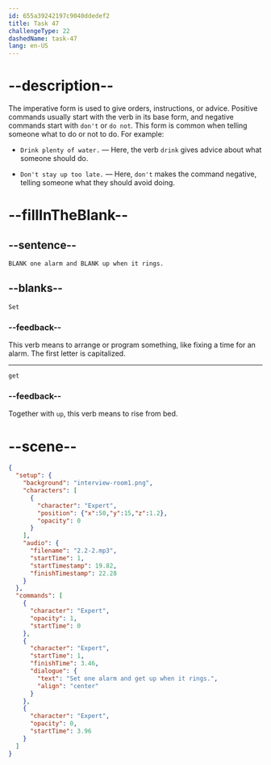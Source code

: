 ```yaml
---
id: 655a39242197c9040ddedef2
title: Task 47
challengeType: 22
dashedName: task-47
lang: en-US
---
```


<!-- (Audio) Expert: Set one alarm and get up when it rings. -->

# --description--

The imperative form is used to give orders, instructions, or advice. Positive commands usually start with the verb in its base form, and negative commands start with `don't` or `do not`. This form is common when telling someone what to do or not to do. For example:

- `Drink plenty of water.` — Here, the verb `drink` gives advice about what someone should do.

- `Don't stay up too late.` — Here, `don't` makes the command negative, telling someone what they should avoid doing.

# --fillInTheBlank--

## --sentence--

`BLANK one alarm and BLANK up when it rings.`

## --blanks--

`Set`

### --feedback--

This verb means to arrange or program something, like fixing a time for an alarm. The first letter is capitalized.

---

`get`

### --feedback--

Together with `up`, this verb means to rise from bed.

# --scene--

```json
{
  "setup": {
    "background": "interview-room1.png",
    "characters": [
      {
        "character": "Expert",
        "position": {"x":50,"y":15,"z":1.2},
        "opacity": 0
      }
    ],
    "audio": {
      "filename": "2.2-2.mp3",
      "startTime": 1,
      "startTimestamp": 19.82,
      "finishTimestamp": 22.28
    }
  },
  "commands": [
    {
      "character": "Expert",
      "opacity": 1,
      "startTime": 0
    },
    {
      "character": "Expert",
      "startTime": 1,
      "finishTime": 3.46,
      "dialogue": {
        "text": "Set one alarm and get up when it rings.",
        "align": "center"
      }
    },
    {
      "character": "Expert",
      "opacity": 0,
      "startTime": 3.96
    }
  ]
}
```
